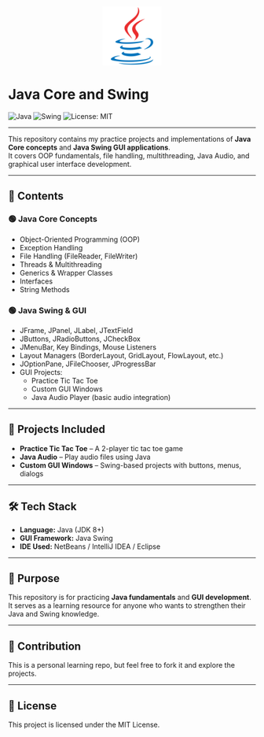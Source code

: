 <p align="center">
  <img src="https://raw.githubusercontent.com/devicons/devicon/master/icons/java/java-original.svg" alt="Java Logo" width="120" height="120"/>
</p>

# Java Core and Swing  

![Java](https://img.shields.io/badge/Java-%23ED8B00.svg?style=for-the-badge&logo=java&logoColor=white)
![Swing](https://img.shields.io/badge/Swing-GUI-blue?style=for-the-badge)
![License: MIT](https://img.shields.io/badge/License-MIT-green.svg)

---

This repository contains my practice projects and implementations of **Java Core concepts** and **Java Swing GUI applications**.  
It covers OOP fundamentals, file handling, multithreading, Java Audio, and graphical user interface development.

---

## 📌 Contents

### 🟢 Java Core Concepts
- Object-Oriented Programming (OOP)
- Exception Handling
- File Handling (FileReader, FileWriter)
- Threads & Multithreading
- Generics & Wrapper Classes
- Interfaces
- String Methods

### 🟢 Java Swing & GUI
- JFrame, JPanel, JLabel, JTextField
- JButtons, JRadioButtons, JCheckBox
- JMenuBar, Key Bindings, Mouse Listeners
- Layout Managers (BorderLayout, GridLayout, FlowLayout, etc.)
- JOptionPane, JFileChooser, JProgressBar
- GUI Projects:
  - Practice Tic Tac Toe
  - Custom GUI Windows
  - Java Audio Player (basic audio integration)

---

## 🚀 Projects Included
- **Practice Tic Tac Toe** – A 2-player tic tac toe game  
- **Java Audio** – Play audio files using Java  
- **Custom GUI Windows** – Swing-based projects with buttons, menus, dialogs  

---

## 🛠️ Tech Stack
- **Language:** Java (JDK 8+)  
- **GUI Framework:** Java Swing  
- **IDE Used:** NetBeans / IntelliJ IDEA / Eclipse  

---

## 🎯 Purpose
This repository is for practicing **Java fundamentals** and **GUI development**.  
It serves as a learning resource for anyone who wants to strengthen their Java and Swing knowledge.

---

## 🤝 Contribution
This is a personal learning repo, but feel free to fork it and explore the projects.

---

## 📜 License
This project is licensed under the MIT License.
